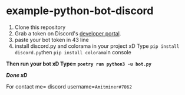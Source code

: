 # example-python-bot-discord 
1. Clone this repository 
2. Grab a token on Discord's [developer portal](https://discord.com/developers/applications).
3. paste your bot token in 43 line
4. install discord.py and colorama in your project xD
Type ```pip install discord.py```then 
```pip install colorama```in console
 
**Then run your bot xD
Type=
```poetry run python3 -u bot.py```**
 
***Done xD***
 
For contact me= discord username=```Amitminer#7062```
